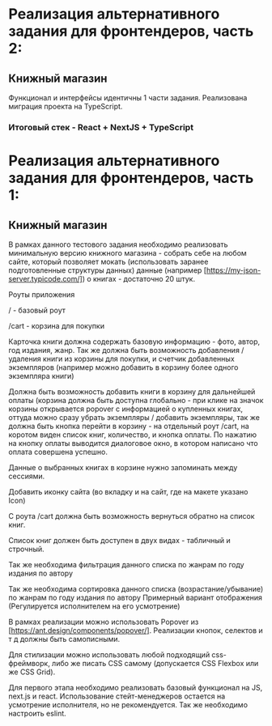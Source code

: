 # Реализация альтернативного задания для фронтендеров, часть 2:
## Книжный магазин
Функционал и интерфейсы идентичны 1 части задания.
Реализована миграция проекта на TypeScript.
### Итоговый стек - React + NextJS + TypeScript


# Реализация альтернативного задания для фронтендеров, часть 1:
## Книжный магазин

В рамках данного тестового задания необходимо реализовать минимальную версию книжного магазина - собрать себе на любом сайте, который позволяет мокать (использовать заранее подготовленные структуры данных) данные (например [https://my-json-server.typicode.com/]) о книгах - достаточно 20 штук.

Роуты приложения

/ - базовый роут

/cart - корзина для покупки

Карточка книги должна содержать базовую информацию - фото, автор, год издания, жанр. Так же должна быть возможность добавления / удаления книги из корзины для покупки, и счетчик добавленных экземпляров (например можно добавить в корзину более одного экземпляра книги)

Должна быть возможность добавить книги в корзину для дальнейшей оплаты (корзина должна быть доступна глобально - при клике на значок корзины открывается popover с информацией о купленных книгах, оттуда можно сразу убрать экземпляры / добавить экземпляры, так же должна быть кнопка перейти в корзину - на отдельный роут /cart, на коротом виден список книг, количество, и кнопка оплаты. По нажатию на кнопку оплаты выводится диалоговое окно, в котором написано что оплата совершена успешно.

Данные о выбранных книгах в корзине нужно запоминать между сессиями.

Добавить иконку сайта (во вкладку и на сайт, где на макете указано Icon)

С роута /cart должна быть возможность вернуться обратно на список книг.

Список книг должен быть доступен в двух видах - табличный и строчный.

Так же необходима фильтрация данного списка
по жанрам
по году издания
по автору

Так же необходима сортировка данного списка (возрастание/убывание)
по жанрам
по году издания
по автору
Примерный вариант отображения (Регулируется исполнителем на его усмотрение)

В рамках реализации можно использовать Popover из [https://ant.design/components/popover/]. Реализации кнопок, селектов и т д должны быть самописными.

Для стилизации можно использовать любой подходящий css-фреймворк, либо же писать CSS самому (допускается CSS Flexbox или же CSS Grid).

Для первого этапа необходимо реализовать базовый функционал на JS, next.js и react. Использование стейт-менеджеров остается на усмотрение исполнителя, но не рекомендуется. Так же необходимо настроить eslint.